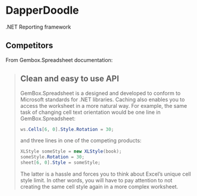 # DapperDoodle
.NET Reporting framework

## Competitors

From Gembox.Spreadsheet documentation:

> ## Clean and easy to use API
> GemBox.Spreadsheet is a designed and developed to conform to Microsoft standards for .NET libraries. Caching also enables you to access the worksheet in a more natural way. For example, the same task of changing cell text orientation would be one line in GemBox.Spreadsheet:
> 
> ```c#
> ws.Cells[6, 0].Style.Rotation = 30;
> ```
> 
> and three lines in one of the competing products:
> 
> ```c#
> XLStyle someStyle = new XLStyle(book);
> someStyle.Rotation = 30;
> sheet[6, 0].Style = someStyle;
> ```
>
> The latter is a hassle and forces you to think about Excel’s unique cell style limit. In other words, you will have to pay attention to not creating the same cell style again in a more complex worksheet.
